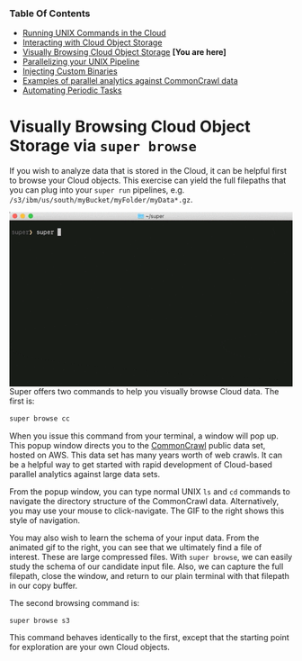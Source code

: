 ### Table Of Contents

- [Running UNIX Commands in the Cloud](./README.md#readme)
- [Interacting with Cloud Object Storage](./super-cos.md#readme)
- [Visually Browsing Cloud Object Storage](./super-browse.md#readme) **[You are here]**
- [Parallelizing your UNIX Pipeline](./super-parallelism.md#readme)
- [Injecting Custom Binaries](./super-cloudbin.md#readme)
- [Examples of parallel analytics against CommonCrawl data](../blogs/2-Super-Examples/README.md#readme)
- [Automating Periodic Tasks](./super-every.md)

# Visually Browsing Cloud Object Storage via `super browse`

If you wish to analyze data that is stored in the Cloud, it can be
helpful first to browse your Cloud objects. This exercise can yield
the full filepaths that you can plug into your `super run` pipelines,
e.g. `/s3/ibm/us/south/myBucket/myFolder/myData*.gz`.

<img src="commoncrawling.gif" width="600" align="right">

Super offers two commands to help you visually browse Cloud data.  The
first is:

```sh
super browse cc
```

When you issue this command from your terminal, a window will pop
up. This popup window directs you to the
[CommonCrawl](https://commoncrawl.org/) public data set, hosted on
AWS. This data set has many years worth of web crawls. It can be a
helpful way to get started with rapid development of Cloud-based
parallel analytics against large data sets.

From the popup window, you can type normal UNIX `ls` and `cd` commands
to navigate the directory structure of the CommonCrawl
data. Alternatively, you may use your mouse to click-navigate. The GIF
to the right shows this style of navigation.

You may also wish to learn the schema of your input data. From the
animated gif to the right, you can see that we ultimately find a file
of interest. These are large compressed files. With `super browse`, we
can easily study the schema of our candidate input file. Also, we can
capture the full filepath, close the window, and return to our plain
terminal with that filepath in our copy buffer.

The second browsing command is:

```sh
super browse s3
```

This command behaves identically to the first, except that the
starting point for exploration are your own Cloud objects.

